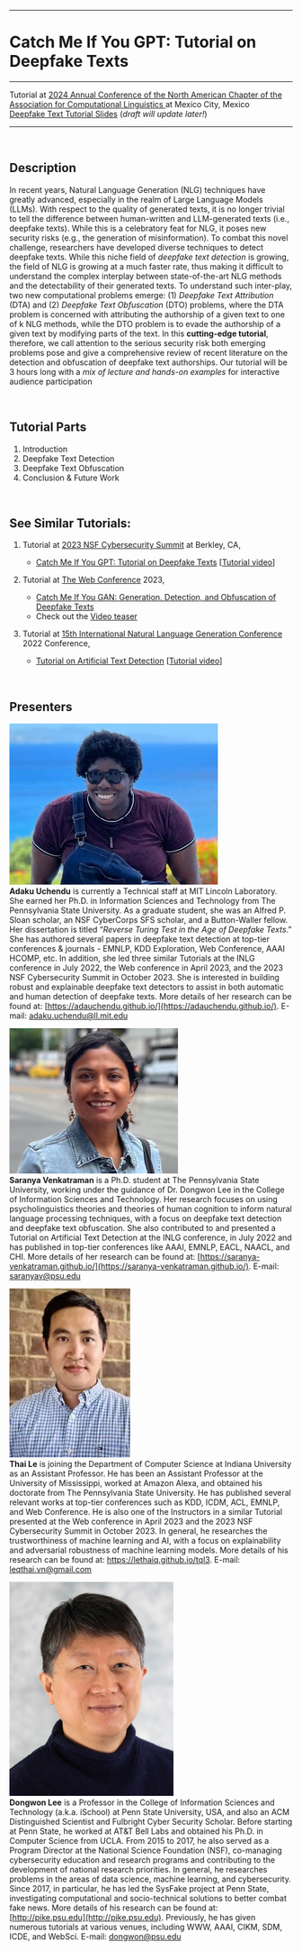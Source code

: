 
---

# Catch Me If You GPT: Tutorial on Deepfake Texts 

---


Tutorial at [2024 Annual Conference of the North American Chapter of the Association for Computational Linguistics
](https://2024.naacl.org/) at Mexico City, Mexico <br>
[Deepfake Text Tutorial Slides](Deepfake_Text_Tutorial_NAACL_compressed.pdf) (*draft will update later!*)

---

<br>

## Description 

In recent years, Natural Language Generation (NLG) techniques have greatly advanced, especially in the realm of Large Language Models (LLMs). With respect to the quality of generated texts, it is no longer trivial to tell the difference between human-written and LLM-generated texts (i.e., deepfake texts). While
this is a celebratory feat for NLG, it poses new security risks (e.g., the generation of misinformation). To combat this novel challenge, researchers have developed diverse techniques to detect deepfake texts. While this niche field of *deepfake text detection* is growing, the field of NLG is growing at a much faster rate, thus making it difficult to understand the complex interplay between state-of-the-art NLG methods and the detectability of their generated texts. To understand such inter-play, two new computational problems emerge: (1) *Deepfake Text Attribution* (DTA) and (2) *Deepfake Text Obfuscation* (DTO) problems, where the DTA problem is concerned with attributing the authorship of a given text to one of k NLG methods, while the DTO problem is to evade the authorship of a given text by modifying parts of the text. In this **cutting-edge tutorial**, therefore, we call attention to the serious security risk both emerging problems pose and give a comprehensive review of recent literature on the detection and obfuscation of deepfake text authorships. Our tutorial will be 3 hours long with a *mix of lecture and hands-on examples* for interactive audience participation


<br>
  
## Tutorial Parts #
  1. Introduction
  2. Deepfake Text Detection
  3. Deepfake Text Obfuscation
  4. Conclusion & Future Work
  
<br>

## See Similar Tutorials: #

1. Tutorial at [2023 NSF Cybersecurity Summit](https://www.trustedci.org/2023-cybersecurity-summit) at Berkley, CA,
   - [Catch Me If You GPT: Tutorial on Deepfake Texts](Deepfake_Text_Tutorial_NSF.pdf)
   [[Tutorial video](https://www.youtube.com/watch?v=VCo99OJZhpQ&ab_channel=TrustedCI)]

     
3. Tutorial at [The Web Conference](https://www2023.thewebconf.org/) 2023,
   - [Catch Me If You GAN: Generation, Detection, and Obfuscation of Deepfake Texts](Deepfake_Text_Tutorial.pdf)
   - Check out the [Video teaser](https://www.youtube.com/watch?v=oS0KR7IdLe0&ab_channel=JilieZeng)  
  
4. Tutorial at [15th International Natural Language Generation Conference](https://inlgmeeting.github.io/) 2022 Conference,
   - [Tutorial on Artificial Text Detection](https://artificial-text-detection.github.io/)
   [[Tutorial video](https://vimeo.com/731722827)]

 
  <br>
  
  
## Presenters #

![image](img/adaku.jpeg) <br>
**Adaku Uchendu** is currently a Technical staff at MIT Lincoln Laboratory. She earned her Ph.D. in Information Sciences and Technology from The Pennsylvania State University. As a graduate student, she was an Alfred P. Sloan scholar, an NSF CyberCorps SFS scholar, and a Button-Waller fellow. Her dissertation is titled “*Reverse Turing Test in the Age of Deepfake Texts*.” She has authored several papers in deepfake text detection at top-tier conferences & journals - EMNLP, KDD Exploration, Web Conference, AAAI HCOMP, etc. In addition, she led three similar Tutorials at the INLG conference in July 2022, the Web conference in April 2023, and the 2023 NSF Cybersecurity Summit in October 2023. She is interested in building robust and explainable deepfake text detectors to assist in both automatic and human detection of deepfake texts. More details of her research can be found at: [https://adauchendu.github.io/](https://adauchendu.github.io/). E-mail: adaku.uchendu@ll.mit.edu 


![image](img/Venkatraman_Saranya.jpg) <br>
**Saranya Venkatraman** is a Ph.D. student at The Pennsylvania State University, working under the guidance of Dr. Dongwon Lee in the College of Information Sciences and Technology. Her research focuses on using psycholinguistics theories and theories of human cognition to inform natural language processing techniques, with a focus on deepfake text detection and deepfake text obfuscation. She also contributed to and presented a Tutorial on Artificial Text Detection at the INLG conference, in July 2022 and has published in top-tier conferences like AAAI, EMNLP, EACL, NAACL, and CHI. More details of her research can be found at: [https://saranya-venkatraman.github.io/](https://saranya-venkatraman.github.io/). E-mail: saranyav@psu.edu



![image](img/ThaiLe.png) <br>
**Thai Le** is joining the Department of Computer Science at Indiana University as an Assistant Professor. He has been an Assistant Professor at the University of Mississippi, worked at Amazon Alexa, and obtained his doctorate from The Pennsylvania State University. He has published several relevant works at top-tier conferences such as KDD, ICDM, ACL, EMNLP, and Web Conference. He is also one of the Instructors in a similar Tutorial presented at the Web conference in April 2023 and the 2023 NSF Cybersecurity Summit in October 2023. In general, he researches the trustworthiness of machine learning and AI, with a focus on explainability and adversarial robustness of machine learning models. More details of his research can be found at: https://lethaiq.github.io/tql3. E-mail: leqthai.vn@gmail.com
<br>

![image](img/dongwon.png) <br>
**Dongwon Lee** is a Professor in the College of Information Sciences and Technology (a.k.a. iSchool) at Penn State University, USA, and also an ACM Distinguished Scientist and Fulbright Cyber Security Scholar. Before starting at Penn State, he worked at AT&T Bell Labs and obtained his Ph.D. in Computer Science from UCLA. From 2015 to 2017, he also served as a Program Director at the National Science Foundation (NSF), co-managing cybersecurity education and research programs and contributing to the development of national research priorities. In general, he researches problems in the areas of data science, machine learning, and cybersecurity. Since 2017, in particular, he has led the SysFake project at Penn State, investigating computational and socio-technical solutions to better combat fake news. More details of his research can be found at: [http://pike.psu.edu](http://pike.psu.edu). Previously, he has given numerous tutorials at various venues, including WWW, AAAI, CIKM, SDM, ICDE, and WebSci. E-mail: dongwon@psu.edu 
<br>



<!-- ---
<img src="img/adaku.jpeg" alt= “” width="300" height="230" title="Adaku Uchendu"> 
<img src="img/ThaiLe.png" alt= “”  title="Thai Le"> 
<img src="img/dongwon.png" alt= “” width="170" height="230" title="Dongwon Lee">
 -->
 

